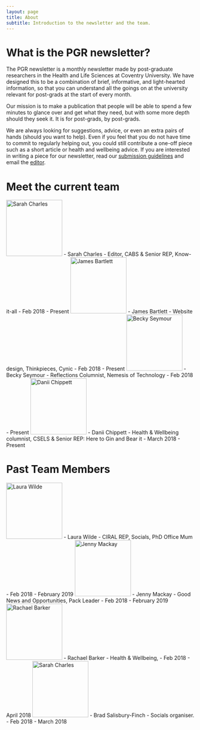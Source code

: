 ```yaml
---
layout: page
title: About
subtitle: Introduction to the newsletter and the team.
---
```


# What is the PGR newsletter?

The PGR newsletter is a monthly newsletter made by post-graduate researchers in the Health and Life Sciences at Coventry University. We have designed this to be a combination of brief, informative, and light-hearted information, so that you can understand all the goings on at the university relevant for post-grads at the start of every month.

Our mission is to make a publication that people will be able to spend a few minutes to glance over and get what they need, but with some more depth should they seek it. It is for post-grads, by post-grads.

We are always looking for suggestions, advice, or even an extra pairs of hands (should you want to help). Even if you feel that you do not have time to commit to regularly helping out, you could still contribute a one-off piece such as a short article or health and wellbeing advice. If you are interested in writing a piece for our newsletter, read our [submission guidelines](https://hls-pgr-newsletter.github.io/HLS-PGR-newsletter.github.io/contactus/) and email the [editor](mailto:cov.pgrnewsletter+editor@gmail.com).

# Meet the current team

<img src="{{ site.baseurl }}/img/team/Sarah-profile.png" alt="Sarah Charles" width = "150" />
- Sarah Charles - Editor, CABS & Senior REP, Know-it-all
- Feb 2018 - Present

<img src="{{ site.baseurl }}/img/team/James-profile.png" alt="James Bartlett" width = "150" />
- James Bartlett - Website design, Thinkpieces, Cynic
- Feb 2018 - Present

<img src="{{ site.baseurl }}/img/team/Becki-profile.png" alt="Becky Seymour" width = "150" />
- Becky Seymour - Reflections Columnist, Nemesis of Technology
- Feb 2018 - Present

<img src="{{ site.baseurl }}/img/team/Danii-profile.png" alt="Danii Chippett" width = "150" />
- Danii Chippett - Health & Wellbeing columnist, CSELS & Senior REP: Here to Gin and Bear it
- March 2018 - Present

# Past Team Members

<img src="{{ site.baseurl }}/img/team/Laura-profile.png" alt="Laura Wilde" width = "150" />
- Laura Wilde - CIRAL REP, Socials, PhD Office Mum
- Feb 2018 - February 2019

<img src="{{ site.baseurl }}/img/team/Jenny-profile.png" alt="Jenny Mackay" width = "150" />
- Jenny Mackay - Good News and Opportunities, Pack Leader
- Feb 2018 - February 2019


<img src="{{ site.baseurl }}/img/team/Rachael-profile.png" alt="Rachael Barker" width = "150" />
- Rachael Barker - Health & Wellbeing,
- Feb 2018 - April 2018

<img src="{{ site.baseurl }}/img/team/Brad-profile.png" alt="Sarah Charles" width = "150" />
- Brad Salisbury-Finch - Socials organiser.
- Feb 2018 - March 2018
